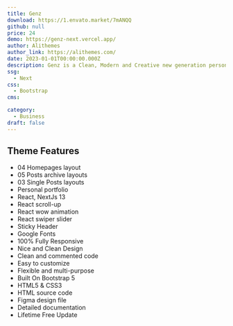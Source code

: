 ```yaml
---
title: Genz
download: https://1.envato.market/7mANQQ
github: null
price: 24
demo: https://genz-next.vercel.app/
author: Alithemes
author_link: https://alithemes.com/
date: 2023-01-01T00:00:00.000Z
description: Genz is a Clean, Modern and Creative new generation personal blog React NextJS template. This template dedicated to Technology, Lifestyle, Fashion, Beauty and Travel.
ssg:
  - Next
css:
  - Bootstrap
cms:

category:
  - Business
draft: false
---
```

## Theme Features

- 04 Homepages layout
- 05 Posts archive layouts
- 03 Single Posts layouts
- Personal portfolio
- React, NextJs 13
- React scroll-up
- React wow animation
- React swiper slider
- Sticky Header
- Google Fonts
- 100% Fully Responsive
- Nice and Clean Design
- Clean and commented code
- Easy to customize
- Flexible and multi-purpose
- Built On Bootstrap 5
- HTML5 & CSS3
- HTML source code
- Figma design file
- Detailed documentation
- Lifetime Free Update
